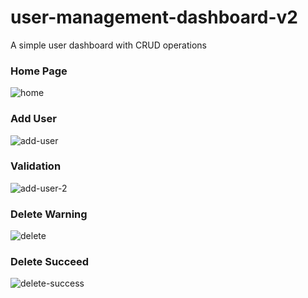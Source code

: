 ﻿# user-management-dashboard-v2
 
 A simple user dashboard with CRUD operations
 
 ### Home Page
![home](https://user-images.githubusercontent.com/48029545/203383684-e92fc51e-bc2a-47c0-a493-edc45fac9391.png)


### Add User
![add-user](https://user-images.githubusercontent.com/48029545/203384143-f4426dcf-24ec-4ef9-8372-b0608b6c4b25.png)


### Validation
![add-user-2](https://user-images.githubusercontent.com/48029545/203384343-c2f6b76a-33ef-46c7-a2cf-4ff058b4bb09.png)


### Delete Warning
![delete](https://user-images.githubusercontent.com/48029545/203384464-0895d9ce-de6e-49eb-9950-57ff7b5117fd.png)


### Delete Succeed
![delete-success](https://user-images.githubusercontent.com/48029545/203384518-42e263c4-e869-44fa-9c65-0605f926a801.png)
